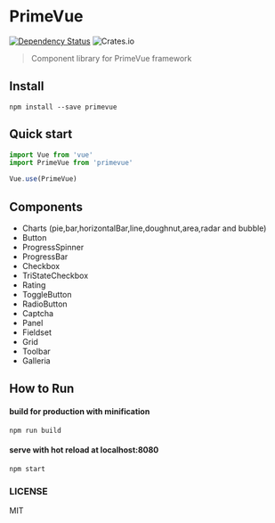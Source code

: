 # PrimeVue
[![Dependency Status][daviddm-image]][daviddm-url] ![Crates.io](https://img.shields.io/github/license/mashape/apistatus.svg)

> Component library for PrimeVue framework

## Install

``` shell
npm install --save primevue
```

## Quick start
``` javascript
import Vue from 'vue'
import PrimeVue from 'primevue'

Vue.use(PrimeVue)
```

## Components

- Charts (pie,bar,horizontalBar,line,doughnut,area,radar and bubble)
- Button
- ProgressSpinner
- ProgressBar
- Checkbox
- TriStateCheckbox
- Rating
- ToggleButton
- RadioButton
- Captcha
- Panel
- Fieldset
- Grid
- Toolbar
- Galleria


## How to Run


#### build for production with minification
``` shell
npm run build
```

#### serve with hot reload at localhost:8080
``` shell
npm start
```

### LICENSE
MIT

[daviddm-image]: https://david-dm.org/primefaces/primevue.svg?theme=shields.io
[daviddm-url]: https://david-dm.org/primefaces/primevue
